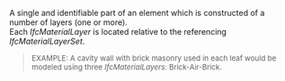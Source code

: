 ﻿A single and identifiable part of an element which is constructed of a number of layers (one or more).   
Each _IfcMaterialLayer_ is located relative to the referencing _IfcMaterialLayerSet_.

> <font size="-1"> EXAMPLE: A cavity wall with brick masonry used in each leaf would be modeled using three <i>IfcMaterialLayers</i>: Brick-Air-Brick.</font>